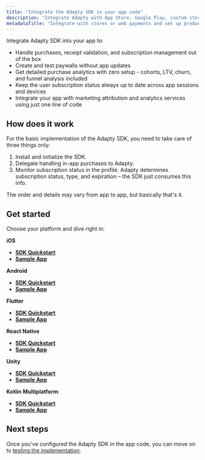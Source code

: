 ```yaml
---
title: "Integrate the Adapty SDK in your app code"
description: "Integrate Adapty with App Store, Google Play, custom stores, Stripe, and Paddle."
metadataTitle: "Integrate with stores or web payments and set up products | Adapty Docs"
---
```


Integrate Adapty SDK into your app to:

- Handle purchases, receipt validation, and subscription management out of the box
- Create and test paywalls without app updates
- Get detailed purchase analytics with zero setup - cohorts, LTV, churn, and funnel analysis included
- Keep the user subscription status always up to date across app sessions and devices
- Integrate your app with marketing attribution and analytics services using just one line of code

## How does it work

For the basic implementation of the Adapty SDK, you need to take care of three things only:

1. Install and initialize the SDK.
2. Delegate handling in-app purchases to Adapty.
3. Monitor subscription status in the profile. Adapty determines subscription status, type, and expiration – the SDK just consumes this info.

The order and details may vary from app to app, but basically that's it.

## Get started

Choose your platform and dive right in:

**iOS**
- **[SDK Quickstart](ios-sdk-overview.md)** 
- **[Sample App](https://github.com/adaptyteam/AdaptySDK-iOS/tree/master/Examples)**

**Android**
- **[SDK Quickstart](android-sdk-overview.md)** 
- **[Sample App](https://github.com/adaptyteam/AdaptySDK-Android)**

**Flutter**
- **[SDK Quickstart](flutter-sdk-overview.md)** 
- **[Sample App](https://github.com/adaptyteam/AdaptySDK-Flutter/tree/master/example)**

**React Native**
- **[SDK Quickstart](react-native-sdk-overview.md)**
- **[Sample App](https://github.com/adaptyteam/AdaptySDK-React-Native/tree/master/examples/AdaptyRnSdkExample)**

**Unity**
- **[SDK Quickstart](unity-sdk-overview.md)**
- **[Sample App](https://github.com/adaptyteam/AdaptySDK-Unity)**

**Kotlin Multiplatform**:
- **[SDK Quickstart](kmp-sdk-overview.md)**
- **[Sample App](https://github.com/adaptyteam/AdaptySDK-KMP/tree/main/example)**

## Next steps

Once you've configured the Adapty SDK in the app code, you can move on to [testing the implementation](quickstart-test.md).